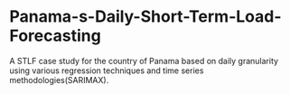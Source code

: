 # Panama-s-Daily-Short-Term-Load-Forecasting
A STLF case study for the country of Panama based on daily granularity using various regression techniques and time series methodologies(SARIMAX).
